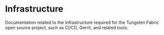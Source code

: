 # Infrastructure

Documentation related to the Infrastructure required for the Tungsten Fabric open source project, such as CI/CD, Gerrit, and related tools.
